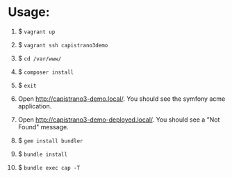 Usage:
=================

1. $ `vagrant up`

2. $ `vagrant ssh capistrano3demo`

3. $ `cd /var/www/`

4. $ `composer install`

5. $ `exit`

6. Open http://capistrano3-demo.local/. You should see the symfony acme application.

7. Open http://capistrano3-demo-deployed.local/. You should see a "Not Found" message.

8. $ `gem install bundler`

9. $ `bundle install`

10. $ `bundle exec cap -T`